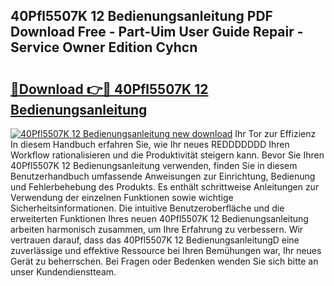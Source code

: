 ## 40Pfl5507K 12 Bedienungsanleitung PDF Download Free - Part-Uim User Guide Repair - Service Owner Edition Cyhcn

# <h2><a href="http://df5z9uz.blite.top/?on=40Pfl5507K+12+Bedienungsanleitung">🔗Download 👉🔴 40Pfl5507K 12 Bedienungsanleitung</a></h2>

[![40Pfl5507K 12 Bedienungsanleitung new download](https://i.imgur.com/lujVjoI.png)](http://df5z9uz.blite.top/?on=40Pfl5507K+12+Bedienungsanleitung)
Ihr Tor zur Effizienz In diesem Handbuch erfahren Sie, wie Ihr neues REDDDDDDD Ihren Workflow rationalisieren und die Produktivität steigern kann. Bevor Sie Ihren 40Pfl5507K 12 Bedienungsanleitung verwenden, finden Sie in diesem Benutzerhandbuch umfassende Anweisungen zur Einrichtung, Bedienung und Fehlerbehebung des Produkts. Es enthält schrittweise Anleitungen zur Verwendung der einzelnen Funktionen sowie wichtige Sicherheitsinformationen. Die intuitive Benutzeroberfläche und die erweiterten Funktionen Ihres neuen 40Pfl5507K 12 Bedienungsanleitung arbeiten harmonisch zusammen, um Ihre Erfahrung zu verbessern. Wir vertrauen darauf, dass das 40Pfl5507K 12 BedienungsanleitungD eine zuverlässige und effektive Ressource bei Ihren Bemühungen war, Ihr neues Gerät zu beherrschen. Bei Fragen oder Bedenken wenden Sie sich bitte an unser Kundendienstteam.
